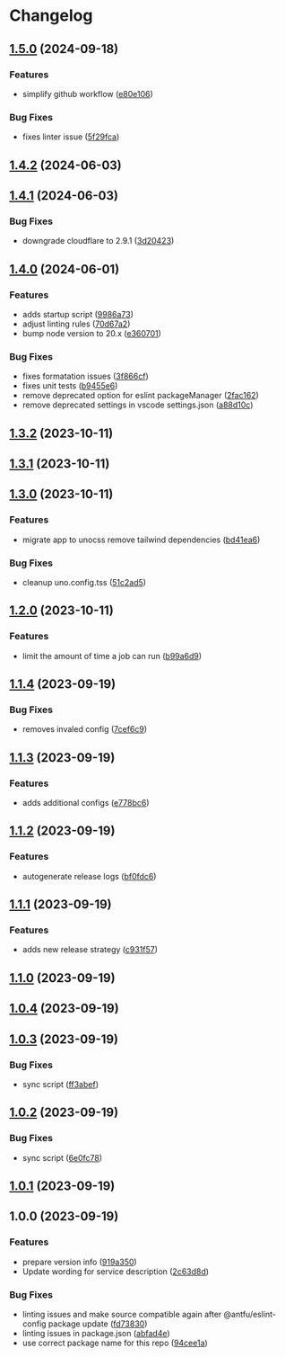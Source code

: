 # Changelog

## [1.5.0](https://github.com/piscis/fritzbox-cloudflare-dyndns-vercel/compare/1.4.2...1.5.0) (2024-09-18)


### Features

* simplify github workflow ([e80e106](https://github.com/piscis/fritzbox-cloudflare-dyndns-vercel/commit/e80e10687951c8a29b49947c5c18d66b2ef013b1))


### Bug Fixes

* fixes linter issue ([5f29fca](https://github.com/piscis/fritzbox-cloudflare-dyndns-vercel/commit/5f29fcacd8a134b49816daf1cfc108359dc0521a))

## [1.4.2](https://github.com/piscis/fritzbox-cloudflare-dyndns-vercel/compare/1.4.1...1.4.2) (2024-06-03)

## [1.4.1](https://github.com/piscis/fritzbox-cloudflare-dyndns-vercel/compare/1.4.0...1.4.1) (2024-06-03)


### Bug Fixes

* downgrade cloudflare to 2.9.1 ([3d20423](https://github.com/piscis/fritzbox-cloudflare-dyndns-vercel/commit/3d20423781cefdb9cf3db8071985b95976891d5a))

## [1.4.0](https://github.com/piscis/fritzbox-cloudflare-dyndns-vercel/compare/1.3.2...1.4.0) (2024-06-01)


### Features

* adds startup script ([9986a73](https://github.com/piscis/fritzbox-cloudflare-dyndns-vercel/commit/9986a7313728830ab061eef8b68ae7331db647f3))
* adjust linting rules ([70d67a2](https://github.com/piscis/fritzbox-cloudflare-dyndns-vercel/commit/70d67a2747bf49c07305fa740ccdaef06e50e659))
* bump node version to 20.x ([e360701](https://github.com/piscis/fritzbox-cloudflare-dyndns-vercel/commit/e360701410af2a904613b639f9b82bc195f24359))


### Bug Fixes

* fixes formatation issues ([3f866cf](https://github.com/piscis/fritzbox-cloudflare-dyndns-vercel/commit/3f866cffdb5777c2046ab1ae844ce413c1726840))
* fixes unit tests ([b9455e6](https://github.com/piscis/fritzbox-cloudflare-dyndns-vercel/commit/b9455e6d558ae41db7c1e00f04fbfb9989083b15))
* remove deprecated option for eslint packageManager ([2fac162](https://github.com/piscis/fritzbox-cloudflare-dyndns-vercel/commit/2fac162cf78daca5f36a9f6284e1c1adf3ca2be1))
* remove deprecated settings in vscode settings.json ([a88d10c](https://github.com/piscis/fritzbox-cloudflare-dyndns-vercel/commit/a88d10cbf7bd92b8942e9222fa11c95bd6506599))

## [1.3.2](https://github.com/piscis/fritzbox-cloudflare-dyndns-vercel/compare/1.3.1...1.3.2) (2023-10-11)

## [1.3.1](https://github.com/piscis/fritzbox-cloudflare-dyndns-vercel/compare/1.3.0...1.3.1) (2023-10-11)

## [1.3.0](https://github.com/piscis/fritzbox-cloudflare-dyndns-vercel/compare/1.2.0...1.3.0) (2023-10-11)


### Features

* migrate app to unocss remove tailwind dependencies ([bd41ea6](https://github.com/piscis/fritzbox-cloudflare-dyndns-vercel/commit/bd41ea61071b441d84e8820c38a669aa4e8e0dc1))


### Bug Fixes

* cleanup uno.config.tss ([51c2ad5](https://github.com/piscis/fritzbox-cloudflare-dyndns-vercel/commit/51c2ad5ebb631b5baabe88a67e8f667a4061044d))

## [1.2.0](https://github.com/piscis/fritzbox-cloudflare-dyndns-vercel/compare/1.1.4...1.2.0) (2023-10-11)


### Features

* limit the amount of time a job can run ([b99a6d9](https://github.com/piscis/fritzbox-cloudflare-dyndns-vercel/commit/b99a6d9714c70f51d9756bd877f11164c7520d5d))

## [1.1.4](https://github.com/piscis/fritzbox-cloudflare-dyndns-vercel/compare/1.1.3...1.1.4) (2023-09-19)


### Bug Fixes

* removes invaled config ([7cef6c9](https://github.com/piscis/fritzbox-cloudflare-dyndns-vercel/commit/7cef6c981951e45787fcdcb9e9387eff5e0c6392))

## [1.1.3](https://github.com/piscis/fritzbox-cloudflare-dyndns-vercel/compare/1.1.2...1.1.3) (2023-09-19)


### Features

* adds additional configs ([e778bc6](https://github.com/piscis/fritzbox-cloudflare-dyndns-vercel/commit/e778bc66dec39d5bb86f23dfb8728c5bbee9baf6))

## [1.1.2](https://github.com/piscis/fritzbox-cloudflare-dyndns-vercel/compare/1.1.1...1.1.2) (2023-09-19)


### Features

* autogenerate release logs ([bf0fdc6](https://github.com/piscis/fritzbox-cloudflare-dyndns-vercel/commit/bf0fdc602f272503071947a24feab6be0e3143f0))

## [1.1.1](https://github.com/piscis/fritzbox-cloudflare-dyndns-vercel/compare/1.1.0...1.1.1) (2023-09-19)


### Features

* adds new release strategy ([c931f57](https://github.com/piscis/fritzbox-cloudflare-dyndns-vercel/commit/c931f5785739345d8a91220fb228f10d5eae6a51))

## [1.1.0](https://github.com/piscis/fritzbox-cloudflare-dyndns-vercel/compare/1.0.4...1.1.0) (2023-09-19)

## [1.0.4](https://github.com/piscis/fritzbox-cloudflare-dyndns-vercel/compare/1.0.3...1.0.4) (2023-09-19)

## [1.0.3](https://github.com/piscis/fritzbox-cloudflare-dyndns-vercel/compare/1.0.2...1.0.3) (2023-09-19)


### Bug Fixes

* sync script ([ff3abef](https://github.com/piscis/fritzbox-cloudflare-dyndns-vercel/commit/ff3abefd3abf630fe735777f13ea23728413c6f5))

## [1.0.2](https://github.com/piscis/fritzbox-cloudflare-dyndns-vercel/compare/1.0.1...1.0.2) (2023-09-19)


### Bug Fixes

* sync script ([6e0fc78](https://github.com/piscis/fritzbox-cloudflare-dyndns-vercel/commit/6e0fc78e762782d2096a9a235190bc811d406ffc))

## [1.0.1](https://github.com/piscis/fritzbox-cloudflare-dyndns-vercel/compare/1.0.0...1.0.1) (2023-09-19)

## 1.0.0 (2023-09-19)


### Features

* prepare version info ([919a350](https://github.com/piscis/fritzbox-cloudflare-dyndns-vercel/commit/919a350d97d699c348265c7a95d7e75a0f452d48))
* Update wording for service description ([2c63d8d](https://github.com/piscis/fritzbox-cloudflare-dyndns-vercel/commit/2c63d8dc420d1df24dbd34bfcb9e6fbdaf7e2e43))


### Bug Fixes

* linting issues and make source compatible again after @antfu/eslint-config package update ([fd73830](https://github.com/piscis/fritzbox-cloudflare-dyndns-vercel/commit/fd7383079a4662bbf6a8fd74ab9aa9900b86e913))
* linting issues in package.json ([abfad4e](https://github.com/piscis/fritzbox-cloudflare-dyndns-vercel/commit/abfad4e1e5bbb07aa55514fe00ba323d8306306c))
* use correct package name for this repo ([94cee1a](https://github.com/piscis/fritzbox-cloudflare-dyndns-vercel/commit/94cee1af458b53a8b12d8f867082b0c44c76a98b))
